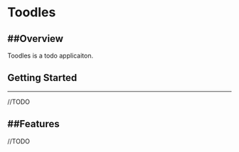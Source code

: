 # Toodles

##Overview
---
Toodles is a todo applicaiton.


## Getting Started
---
//TODO

##Features
---
//TODO
